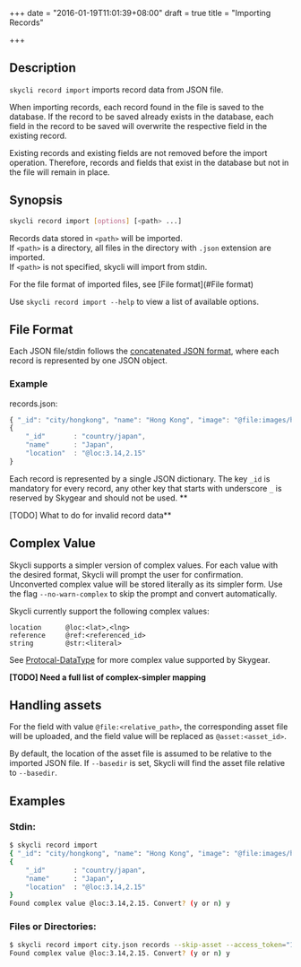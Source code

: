 +++
date = "2016-01-19T11:01:39+08:00"
draft = true
title = "Importing Records"

+++

## Description
`skycli record import` imports record data from JSON file.

When importing records, each record found in the file is saved to the
database. If the record to be saved already exists in the database, each
field in the record to be saved will overwrite the respective field in the
existing record.

Existing records and existing fields are not removed before the import
operation. Therefore, records and fields that exist in the database but
not in the file will remain in place.

## Synopsis

```bash
skycli record import [options] [<path> ...]
```

Records data stored in `<path>` will be imported.<br>
If `<path>` is a directory, all files in the directory with `.json` extension are imported.<br>
If `<path>` is not specified, skycli will import from stdin.

For the file format of imported files, see [File format](#File format)


Use `skycli record import --help` to view a list of available options.


## File Format <a name="File format"> </a>

Each JSON file/stdin follows the [concatenated JSON format](https://en.wikipedia.org/wiki/JSON_Streaming#Concatenated_JSON), where each record is represented by one JSON object.

### Example
records.json:
```javascript
{ "_id": "city/hongkong", "name": "Hong Kong", "image": "@file:images/hongkong.jpg" }
{
    "_id"       : "country/japan",
    "name"      : "Japan",
    "location"  : "@loc:3.14,2.15"
}
```

Each record is represented by a single JSON dictionary. The key `_id` is mandatory for every record, any other key that starts with underscore `_` is reserved by Skygear and should not be used. **

[TODO] What to do for invalid record data**

## Complex Value

Skycli supports a simpler version of complex values. For each value with the desired format, Skycli will prompt the user for confirmation. Unconverted complex value will be stored literally as its simpler form. Use the flag `--no-warn-complex` to skip the prompt and convert automatically.

Skycli currently support the following complex values:

```
location      @loc:<lat>,<lng>
reference     @ref:<referenced_id>
string        @str:<literal>
```

See [Protocal-DataType](https://github.com/oursky/skygear/wiki/Protocol-DataType) for more complex value supported by Skygear.

**[TODO] Need a full list of complex-simpler mapping**

## Handling assets

For the field with value `@file:<relative_path>`, the corresponding asset file will be uploaded, and the field value will be replaced as `@asset:<asset_id>`.

By default, the location of the asset file is assumed to be relative to the imported JSON file. If `--basedir` is set, Skycli will find the asset file relative to `--basedir`.


## Examples

### Stdin:
```bash
$ skycli record import
{ "_id": "city/hongkong", "name": "Hong Kong", "image": "@file:images/hongkong.jpg" }
{
    "_id"       : "country/japan",
    "name"      : "Japan",
    "location"  : "@loc:3.14,2.15"
}
Found complex value @loc:3.14,2.15. Convert? (y or n) y
```

### Files or Directories:
```bash
$ skycli record import city.json records --skip-asset --access_token="1234"
Found complex value @loc:3.14,2.15. Convert? (y or n) y
```

